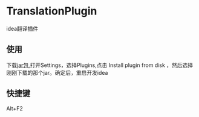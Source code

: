 # TranslationPlugin
idea翻译插件

## 使用

下载[jar包](https://github.com/BenYanYi/TranslationPlugin/releases/download/v1.0/TranslationPlugin.jar),打开Settings，选择Plugins,点击 Install plugin from disk ，然后选择刚刚下载的那个jar。确定后，重启开发idea

## 快捷键
Alt+F2